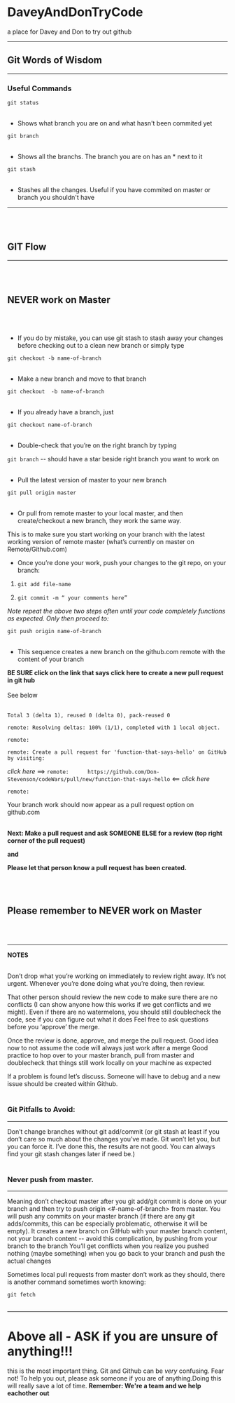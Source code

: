 # DaveyAndDonTryCode
a place for Davey and Don to try out github 

---
## Git Words of Wisdom

---
### Useful Commands

 `git status`
<br/><br/>
* Shows what branch you are on and what hasn't been commited yet

 `git branch`
<br/><br/>
* Shows all the branchs.  The branch you are on has an * next to it

`git stash`
<br/><br/>
* Stashes all the changes.  Useful if you have commited on master or branch you shouldn't have



---

<br/><br/>
## GIT Flow

---
<br/><br/>
## NEVER work on Master

<br/><br/>

* If you do by mistake, you can use git stash to stash away your changes before checking out to a clean new branch or simply type

 `git checkout -b name-of-branch`
<br/><br/>
* Make a new branch and move to that branch

`git checkout  -b name-of-branch`
<br/><br/>
* If you already have a branch, just 

`git checkout name-of-branch`
<br/><br/>
* Double-check that you’re on the right branch by typing

`git branch` -- should have a star beside right branch you want to work on
<br/><br/>

* Pull the latest version of master to your new branch 

`git pull origin master` 
<br/><br/>

* Or pull from remote master to your local master, and then create/checkout a new branch, they work the same way.

This is to make sure you start working on your branch with the latest working version of remote master (what’s currently on master on Remote/Github.com) 

* Once you’re done your work, push your changes to the git repo, on your branch:

1.  `git add file-name`

1. `git commit -m “ your comments here”` 

*Note repeat the above two steps often until your code completely functions as expected. Only then proceed to:*

`git push origin name-of-branch`
<br/><br/>

* This sequence creates a new branch on the github.com remote with the content of your branch

**BE SURE click on the link that says click here to create a new pull request in git hub**
<br/><br/>
See below
<br/><br/>

`Total 3 (delta 1), reused 0 (delta 0), pack-reused 0`

`remote: Resolving deltas: 100% (1/1), completed with 1 local object.`

`remote:`

`remote: Create a pull request for 'function-that-says-hello' on GitHub by visiting:`

 *click here* ==> `remote:      https://github.com/Don-Stevenson/codeWars/pull/new/function-that-says-hello` <== *click here*

`remote: `

Your branch work should now appear as a pull request option on github.com 
<br/><br/>

**Next: Make a pull request and ask SOMEONE ELSE for a review (top right corner of the pull request)**

**and** 

**Please let that person know a pull request has been created.**


<br/><br/>
## Please remember to NEVER work on Master

<br/><br/>

---

**NOTES** <br/><br/>

Don’t drop what you’re working on immediately to review right away. It’s not urgent. Whenever you’re done doing what you’re doing, then review.

That other person should review the new code to make sure there are no conflicts (I can show anyone how this works if we get conflicts and we might). 
Even if there are no watermelons, you should still doublecheck the code, see if you can figure out what it does
Feel free to ask questions before you ‘approve’ the merge. 

Once the review is done, approve, and merge the pull request.
Good idea now to not assume the code will always just work after a merge
Good practice to hop over to your master branch, pull from master and doublecheck that things still work locally on your machine as expected

If a problem is found let’s discuss. Someone will have to debug and a new issue should be created within Github.
<br/><br/>
### Git Pitfalls to Avoid:

---

Don’t change branches without git add/commit (or git stash at least if you don’t care so much about the changes you’ve made. Git won’t let you, but you can force it. I’ve done this, the results are not good. You can always find your git stash changes later if need be.)
<br/><br/>
### Never push from master. 

---

Meaning don’t checkout master after you git add/git commit is done on your branch and then try to push origin <#-name-of-branch> from master. 
You will push any commits on your master branch (if there are any git adds/commits, this can be especially problematic, otherwise it will be empty).
It creates a new branch on GitHub with your master branch content, not your branch content -- avoid this complication, by pushing from your branch to the branch
You’ll get conflicts when you realize you pushed nothing (maybe something) when you go back to your branch and push the actual changes

Sometimes local pull requests from master don’t work as they should, there is another command sometimes worth knowing: 

`git fetch`
<br/><br/>

---
# Above all - ASK if you are unsure of anything!!!

 this is the most important thing. Git and Github can be *very* confusing. Fear not! To help you out, please ask someone if you are of anything.Doing this will really save a lot of time. **Remember: We're a team and we help eachother out** 